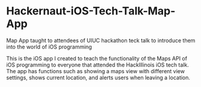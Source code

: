Hackernaut-iOS-Tech-Talk-Map-App
================================

Map App taught to attendees of UIUC hackathon teck talk to introduce them into the world of iOS programming

This is the iOS app I created to teach the functionality of the Maps API of iOS programming to everyone that attended the HackIllinois iOS tech talk.
The app has functions such as showing a maps view with different view settings, shows current location, and alerts users when leaving a location.
